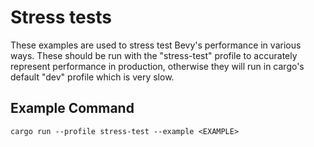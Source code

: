 # Stress tests

These examples are used to stress test Bevy's performance in various ways. 
These should be run with the "stress-test" profile to accurately represent performance in production, otherwise they will run in cargo's default "dev" profile which is very slow.

## Example Command

```
cargo run --profile stress-test --example <EXAMPLE> 
```
